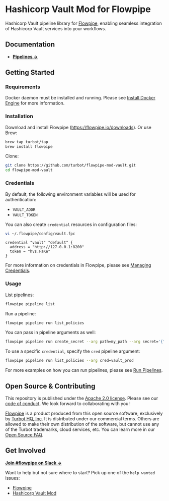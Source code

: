# Hashicorp Vault Mod for Flowpipe

Hashicorp Vault pipeline library for [Flowpipe](https://flowpipe.io), enabling seamless integration of Hashicorp Vault services into your workflows.

## Documentation

- **[Pipelines →](https://hub.flowpipe.io/mods/turbot/vault/pipelines)**

## Getting Started

### Requirements

Docker daemon must be installed and running. Please see [Install Docker Engine](https://docs.docker.com/engine/install/) for more information.

### Installation

Download and install Flowpipe (https://flowpipe.io/downloads). Or use Brew:

```sh
brew tap turbot/tap
brew install flowpipe
```

Clone:

```sh
git clone https://github.com/turbot/flowpipe-mod-vault.git
cd flowpipe-mod-vault
```

### Credentials

By default, the following environment variables will be used for authentication:

- `VAULT_ADDR`
- `VAULT_TOKEN`

You can also create `credential` resources in configuration files:

```sh
vi ~/.flowpipe/config/vault.fpc
```

```hcl
credential "vault" "default" {
  address = "http://127.0.0.1:8200"
  token = "hvs.FaKe"
}
```

For more information on credentials in Flowpipe, please see [Managing Credentials](https://flowpipe.io/docs/run/credentials).

### Usage

List pipelines:

```sh
flowpipe pipeline list
```

Run a pipeline:

```sh
flowpipe pipeline run list_policies
```

You can pass in pipeline arguments as well:

```sh
flowpipe pipeline run create_secret --arg path=my_path --arg secret='{"key1":"value1","key2":"value2"}'
```

To use a specific `credential`, specify the `cred` pipeline argument:

```sh
flowpipe pipeline run list_policies --arg cred=vault_prod
```

For more examples on how you can run pipelines, please see [Run Pipelines](https://flowpipe.io/docs/run/pipelines).

## Open Source & Contributing

This repository is published under the [Apache 2.0 license](https://www.apache.org/licenses/LICENSE-2.0). Please see our [code of conduct](https://github.com/turbot/.github/blob/main/CODE_OF_CONDUCT.md). We look forward to collaborating with you!

[Flowpipe](https://flowpipe.io) is a product produced from this open source software, exclusively by [Turbot HQ, Inc](https://turbot.com). It is distributed under our commercial terms. Others are allowed to make their own distribution of the software, but cannot use any of the Turbot trademarks, cloud services, etc. You can learn more in our [Open Source FAQ](https://turbot.com/open-source).

## Get Involved

**[Join #flowpipe on Slack →](https://flowpipe.io/community/join)**

Want to help but not sure where to start? Pick up one of the `help wanted` issues:

- [Flowpipe](https://github.com/turbot/flowpipe/labels/help%20wanted)
- [Hashicorp Vault Mod](https://github.com/turbot/flowpipe-mod-vault/labels/help%20wanted)
